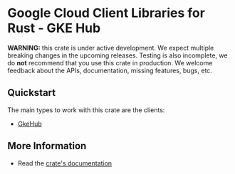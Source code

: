 # Google Cloud Client Libraries for Rust - GKE Hub

<!-- Code generated by sidekick. DO NOT EDIT. -->

**WARNING:** this crate is under active development. We expect multiple breaking
changes in the upcoming releases. Testing is also incomplete, we do **not**
recommend that you use this crate in production. We welcome feedback about the
APIs, documentation, missing features, bugs, etc.



## Quickstart

The main types to work with this crate are the clients:

* [GkeHub](https://docs.rs/google-cloud-gkehub-v1/latest/google_cloud_gkehub_v1/client/struct.GkeHub.html)

## More Information

* Read the [crate's documentation](https://docs.rs/google-cloud-gkehub-v1/latest/google-cloud-gkehub-v1)
